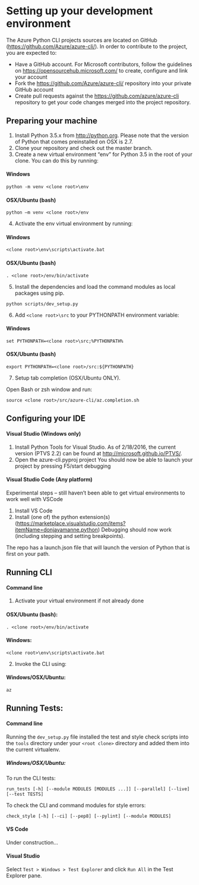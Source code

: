 ﻿Setting up your development environment
========================================
The Azure Python CLI projects sources are located on GitHub (https://github.com/Azure/azure-cli/). In order to contribute to the project, you are expected to:
-    Have a GitHub account. For Microsoft contributors, follow the guidelines on https://opensourcehub.microsoft.com/ to create, configure and link your account
-    Fork the  https://github.com/Azure/azure-cli/ repository into your private GitHub account
-    Create pull requests against the https://github.com/azure/azure-cli repository to get your code changes merged into the project repository.

## Preparing your machine
1.    Install Python 3.5.x from http://python.org. Please note that the version of Python that comes preinstalled on OSX is 2.7.
2.    Clone your repository and check out the master branch.
3.    Create a new virtual environment “env” for Python 3.5 in the root of your clone. You can do this by running:

  #### Windows
  ```BatchFile
  python -m venv <clone root>\env
  ```
  #### OSX/Ubuntu (bash)
  ```Shell
  python –m venv <clone root>/env
  ```
4.  Activate the env virtual environment by running:

  #### Windows
  ```BatchFile
  <clone root>\env\scripts\activate.bat
  ```
  #### OSX/Ubuntu (bash)
  ```Shell
  . <clone root>/env/bin/activate
  ```

5.    Install the dependencies and load the command modules as local packages using pip.
  ```Shell
  python scripts/dev_setup.py
  ```
6.  Add `<clone root>\src` to your PYTHONPATH environment variable:

  #### Windows
  ```BatchFile
  set PYTHONPATH=<clone root>\src;%PYTHONPATH%
  ```
  #### OSX/Ubuntu (bash)
  ```Shell
  export PYTHONPATH=<clone root>/src:${PYTHONPATH}
  ```
7.  Setup tab completion (OSX/Ubuntu ONLY).

  Open Bash or zsh window and run:

  ```Shell
  source <clone root>/src/azure-cli/az.completion.sh
  ```

## Configuring your IDE
#### Visual Studio (Windows only)
1.    Install Python Tools for Visual Studio. As of 2/18/2016, the current version (PTVS 2.2) can be found at http://microsoft.github.io/PTVS/.
2.    Open the azure-cli.pyproj project
You should now be able to launch your project by pressing F5/start debugging

#### Visual Studio Code (Any platform)
Experimental steps – still haven’t been able to get virtual environments to work well with VSCode

1.    Install VS Code
2.    Install (one of) the python extension(s) (https://marketplace.visualstudio.com/items?itemName=donjayamanne.python)
Debugging should now work (including stepping and setting breakpoints).

The repo has a launch.json file that will launch the version of Python that is first on your path.

## Running CLI
#### Command line
1.  Activate your virtual environment if not already done

  #### OSX/Ubuntu (bash):
  ```Shell
  . <clone root>/env/bin/activate
  ```

  #### Windows:
  ```BatchFile
  <clone root>\env\scripts\activate.bat
  ```

2.  Invoke the CLI using:

  #### Windows/OSX/Ubuntu:
  ```
  az
  ```

## Running Tests:
#### Command line
  Running the `dev_setup.py` file installed the test and style check scripts into the `tools` directory under your
  `<root clone>` directory and added them into the current virtualenv.

##### Windows/OSX/Ubuntu:

  To run the CLI tests:
  ```
  run_tests [-h] [--module MODULES [MODULES ...]] [--parallel] [--live] [--test TESTS]
  ```

  To check the CLI and command modules for style errors:
  ```
  check_style [-h] [--ci] [--pep8] [--pylint] [--module MODULES]
  ```

#### VS Code
  Under construction...

#### Visual Studio
  Select `Test > Windows > Test Explorer` and click `Run All` in the Test Explorer pane.
